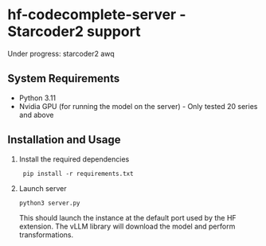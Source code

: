 # hf-codecomplete-server - Starcoder2 support

Under progress:
    starcoder2 awq

## System Requirements

- Python 3.11
- Nvidia GPU (for running the model on the server) - Only tested 20 series and above

## Installation and Usage

1. Install the required dependencies

        pip install -r requirements.txt

2. Launch server

       python3 server.py

   This should launch the instance at the default port used by the HF extension. The vLLM library will download the model and perform transformations.
